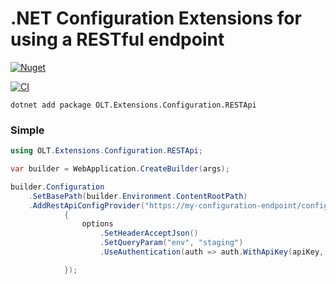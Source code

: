 # .NET Configuration Extensions for using a RESTful endpoint


[![Nuget](https://img.shields.io/nuget/v/OLT.Extensions.Configuration.RESTApi)](https://www.nuget.org/packages/OLT.Extensions.Configuration.RESTApi)


[![CI](https://github.com/OuterlimitsTech/olt-dotnet-configuration-restful-api/actions/workflows/build.yml/badge.svg)](https://github.com/OuterlimitsTech/olt-dotnet-configuration-restful-api/actions/workflows/build.yml) 


```shell
dotnet add package OLT.Extensions.Configuration.RESTApi
```

### Simple

```csharp
using OLT.Extensions.Configuration.RESTApi;

var builder = WebApplication.CreateBuilder(args);

builder.Configuration
    .SetBasePath(builder.Environment.ContentRootPath)
    .AddRestApiConfigProvider("https://my-configuration-endpoint/config/application", false, TimeSpan.FromMinutes(10),  options =>
            {
                options
                    .SetHeaderAcceptJson()
                    .SetQueryParam("env", "staging")
                    .UseAuthentication(auth => auth.WithApiKey(apiKey, "X-API-KEY"));

            });


```

